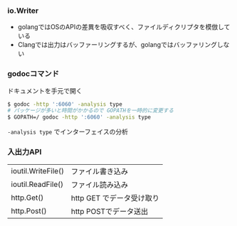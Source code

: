 ### io.Writer

- golangではOSのAPIの差異を吸収すべく、ファイルディクリプタを模倣している
- Clangでは出力はバッファーリングするが、golangではバッファリングしない


### godocコマンド

ドキュメントを手元で開く

```sh
$ godoc -http ':6060' -analysis type
# パッケージが多いと時間がかかるので GOPATHを一時的に変更する
$ GOPATH=/ godoc -http ':6060' -analysis type
```

`-analysis type` でインターフェイスの分析

### 入出力API

| | |
--- | ---
ioutil.WriteFile() | ファイル書き込み
ioutil.ReadFile() | ファイル読み込み
http.Get() | http GET でデータ受け取り
http.Post() | http POSTでデータ送出

